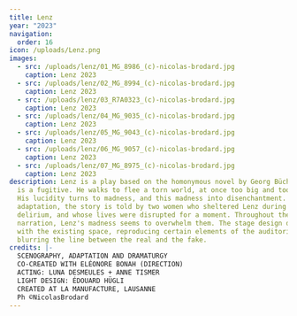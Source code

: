 ```yaml
---
title: Lenz
year: "2023"
navigation:
  order: 16
icon: /uploads/Lenz.png
images:
  - src: /uploads/lenz/01_MG_8986_(c)-nicolas-brodard.jpg
    caption: Lenz 2023
  - src: /uploads/lenz/02_MG_8994_(c)-nicolas-brodard.jpg
    caption: Lenz 2023
  - src: /uploads/lenz/03_R7A0323_(c)-nicolas-brodard.jpg
    caption: Lenz 2023
  - src: /uploads/lenz/04_MG_9035_(c)-nicolas-brodard.jpg
    caption: Lenz 2023
  - src: /uploads/lenz/05_MG_9043_(c)-nicolas-brodard.jpg
    caption: Lenz 2023
  - src: /uploads/lenz/06_MG_9057_(c)-nicolas-brodard.jpg
    caption: Lenz 2023
  - src: /uploads/lenz/07_MG_8975_(c)-nicolas-brodard.jpg
    caption: Lenz 2023
description: Lenz is a play based on the homonymous novel by Georg Büchner. Lenz
  is a fugitive. He walks to flee a torn world, at once too big and too small.
  His lucidity turns to madness, and this madness into disenchantment. In this
  adaptation, the story is told by two women who sheltered Lenz during his
  delirium, and whose lives were disrupted for a moment. Throughout the
  narration, Lenz's madness seems to overwhelm them. The stage design dialogues
  with the existing space, reproducing certain elements of the auditorium and
  blurring the line between the real and the fake.
credits: |-
  SCENOGRAPHY, ADAPTATION AND DRAMATURGY
  CO-CREATED WITH ELÉONORE BONAH (DIRECTION)
  ACTING: LUNA DESMEULES + ANNE TISMER
  LIGHT DESIGN: ÉDOUARD HÜGLI
  CREATED AT LA MANUFACTURE, LAUSANNE
  Ph ©NicolasBrodard
---
```

